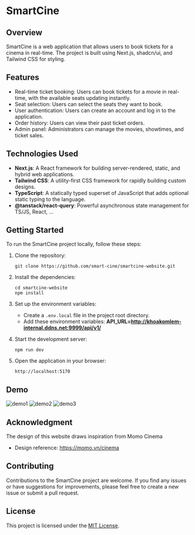 
# SmartCine

## Overview

SmartCine is a web application that allows users to book tickets for a cinema in real-time. The project is built using Next.js, shadcn/ui, and Tailwind CSS for styling.

## Features

- Real-time ticket booking: Users can book tickets for a movie in real-time, with the available seats updating instantly.
- Seat selection: Users can select the seats they want to book.
- User authentication: Users can create an account and log in to the application.
- Order history: Users can view their past ticket orders.
- Admin panel: Administrators can manage the movies, showtimes, and ticket sales.

## Technologies Used

- **Next.js**: A React framework for building server-rendered, static, and hybrid web applications.
- **Tailwind CSS**: A utility-first CSS framework for rapidly building custom designs.
- **TypeScript**: A statically typed superset of JavaScript that adds optional static typing to the language.
- **@tanstack/react-query**: Powerful  asynchronous state management  for TS/JS, React, ...

## Getting Started

To run the SmartCine project locally, follow these steps:

1. Clone the repository:

   ```shell
   git clone https://github.com/smart-cine/smartcine-website.git
   ```

2. Install the dependencies:

   ```shell
   cd smartcine-website
   npm install
   ```

3. Set up the environment variables:
   - Create a `.env.local` file in the project root directory.
   - Add these environment variables:  **API_URL=<http://khoakomlem-internal.ddns.net:9999/api/v1/>**

4. Start the development server:

   ```shell
   npm run dev
   ```

5. Open the application in your browser:

   ```shell
   http://localhost:5170
   ```

## Demo

![demo1](https://github.com/smart-cine/smartcine-website/blob/main/public/screenshot/1.png?raw=true)
![demo2](https://github.com/smart-cine/smartcine-website/blob/main/public/screenshot/2.png?raw=true)
![demo3](https://github.com/smart-cine/smartcine-website/blob/main/public/screenshot/3.png?raw=true)

## Acknowledgment
The design of this website draws inspiration from Momo Cinema
- Design reference: https://momo.vn/cinema

## Contributing

Contributions to the SmartCine project are welcome. If you find any issues or have suggestions for improvements, please feel free to create a new issue or submit a pull request.

## License

This project is licensed under the [MIT License](LICENSE).
